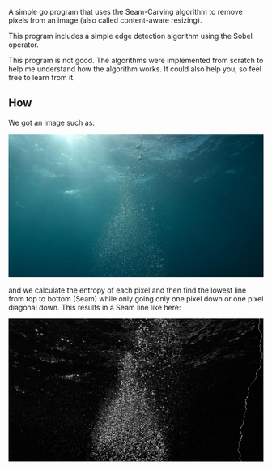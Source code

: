 A simple go program that uses the Seam-Carving algorithm to remove pixels from an image (also called content-aware resizing).

This program includes a simple edge detection algorithm using the Sobel operator.

This program is not good. The algorithms were implemented from scratch to help me understand how the algorithm works.
It could also help you, so feel free to learn from it.

## How

We got an image such as:

![image](readme_contents/water.png)

and we calculate the entropy of each pixel and then find the lowest line from top to bottom (Seam) while only going only one pixel down or one pixel diagonal down. This results in a Seam line like here:

![image](readme_contents/water_output.png)
